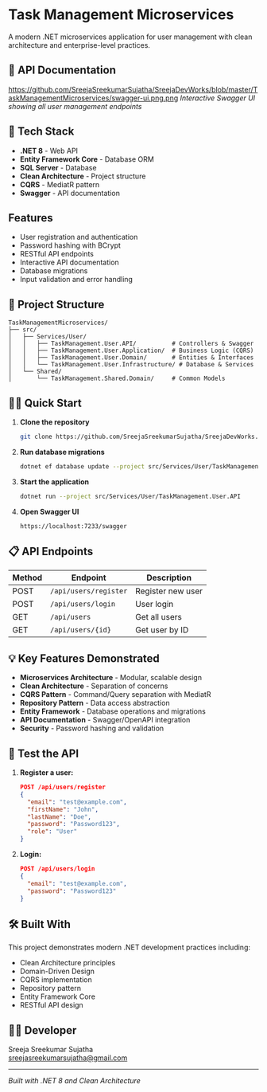 ﻿# Task Management Microservices

A modern .NET microservices application for user management with clean architecture and enterprise-level practices.

## 📸 API Documentation

https://github.com/SreejaSreekumarSujatha/SreejaDevWorks/blob/master/TaskManagementMicroservices/swagger-ui.png.png
*Interactive Swagger UI showing all user management endpoints*

## 🔧 Tech Stack

- **.NET 8** - Web API
- **Entity Framework Core** - Database ORM
- **SQL Server** - Database
- **Clean Architecture** - Project structure
- **CQRS** - MediatR pattern
- **Swagger** - API documentation

##  Features

- User registration and authentication
- Password hashing with BCrypt
- RESTful API endpoints
- Interactive API documentation
- Database migrations
- Input validation and error handling

## 📁 Project Structure

```
TaskManagementMicroservices/
├── src/
│   ├── Services/User/
│   │   ├── TaskManagement.User.API/          # Controllers & Swagger
│   │   ├── TaskManagement.User.Application/  # Business Logic (CQRS)
│   │   ├── TaskManagement.User.Domain/       # Entities & Interfaces
│   │   └── TaskManagement.User.Infrastructure/ # Database & Services
│   └── Shared/
│       └── TaskManagement.Shared.Domain/     # Common Models
```

## 🏃‍♂️ Quick Start

1. **Clone the repository**
   ```bash
   git clone https://github.com/SreejaSreekumarSujatha/SreejaDevWorks.git
   ```

2. **Run database migrations**
   ```bash
   dotnet ef database update --project src/Services/User/TaskManagement.User.Infrastructure --startup-project src/Services/User/TaskManagement.User.API
   ```

3. **Start the application**
   ```bash
   dotnet run --project src/Services/User/TaskManagement.User.API
   ```

4. **Open Swagger UI**
   ```
   https://localhost:7233/swagger
   ```

## 📋 API Endpoints

| Method | Endpoint | Description |
|--------|----------|-------------|
| POST | `/api/users/register` | Register new user |
| POST | `/api/users/login` | User login |
| GET | `/api/users` | Get all users |
| GET | `/api/users/{id}` | Get user by ID |

## 💡 Key Features Demonstrated

- **Microservices Architecture** - Modular, scalable design
- **Clean Architecture** - Separation of concerns
- **CQRS Pattern** - Command/Query separation with MediatR
- **Repository Pattern** - Data access abstraction
- **Entity Framework** - Database operations and migrations
- **API Documentation** - Swagger/OpenAPI integration
- **Security** - Password hashing and validation

## 🧪 Test the API

1. **Register a user:**
   ```json
   POST /api/users/register
   {
     "email": "test@example.com",
     "firstName": "John",
     "lastName": "Doe",
     "password": "Password123",
     "role": "User"
   }
   ```

2. **Login:**
   ```json
   POST /api/users/login
   {
     "email": "test@example.com",
     "password": "Password123"
   }
   ```

## 🛠️ Built With

This project demonstrates modern .NET development practices including:
- Clean Architecture principles
- Domain-Driven Design
- CQRS implementation
- Repository pattern
- Entity Framework Core
- RESTful API design

## 👨‍💻 Developer

Sreeja Sreekumar Sujatha  
sreejasreekumarsujatha@gmail.com

---

*Built with .NET 8 and Clean Architecture*
